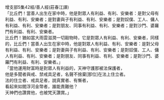 增支部5集42經/善人經(莊春江譯)  
「比丘們！當善人出生在家中時，他是對眾人有利益、有利、安樂者：是對父母有利益、有利、安樂者；是對妻與子有利益、有利、安樂者；是對奴僕、工人、傭人有利益、有利、安樂者；是對朋友、同事有利益、有利、安樂者；是對沙門、婆羅門有利益、有利、安樂者。  
比丘們！猶如當大雨雲滋潤一切穀物時，它是對眾人有利益、有利、安樂者，同樣的，比丘們！當善人出生在家中時，他是對眾人有利益、有利、安樂者：是對父母有利益、有利、安樂者；是對妻與子有利益、有利、安樂者；是對奴僕、工人、傭人有利益、有利、安樂者；是對朋友、同事有利益、有利、安樂者；是對沙門、婆羅門有利益、有利、安樂者。」  
「當他運用財富時是對眾人有利益的，天神守護那被法保護者，  
他是多聞者與戒、禁戒具足者，名聲不捨棄[那位]在法上住立者。  
法的住立者、戒具足者，說真實者、有慚者，  
看起來如閻浮河金幣者，誰能責難他？  
天神們也讚賞他，也被梵天讚賞。」  
  
  
